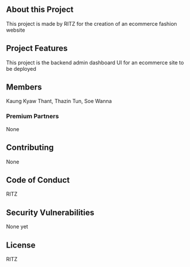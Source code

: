 
## About this Project

This project is made by RITZ for the creation of an ecommerce fashion website 

## Project Features

This project is the backend admin dashboard UI for an ecommerce site to be deployed 

## Members

Kaung Kyaw Thant, Thazin Tun, Soe Wanna
### Premium Partners

None

## Contributing

None

## Code of Conduct

RITZ

## Security Vulnerabilities

None yet

## License

RITZ